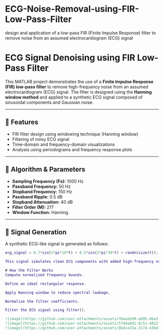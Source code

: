 # ECG-Noise-Removal-using-FIR-Low-Pass-Filter
design and application of a low-pass FIR (Finite Impulse Response) filter to remove noise from an assumed electrocardiogram (ECG) signal

# ECG Signal Denoising using FIR Low-Pass Filter

This MATLAB project demonstrates the use of a **Finite Impulse Response (FIR) low-pass filter** to remove high-frequency noise from an assumed electrocardiogram (ECG) signal. The filter is designed using the **Hanning window method** and applied to a synthetic ECG signal composed of sinusoidal components and Gaussian noise.

---

## 📌 Features

- FIR filter design using windowing technique (Hanning window)
- Filtering of noisy ECG signal
- Time-domain and frequency-domain visualizations
- Analysis using periodograms and frequency response plots

---

## 🧠 Algorithm & Parameters

- **Sampling Frequency (Fs):** 1000 Hz  
- **Passband Frequency:** 50 Hz  
- **Stopband Frequency:** 150 Hz  
- **Passband Ripple:** 0.5 dB  
- **Stopband Attenuation:** 40 dB  
- **Filter Order (M):** 217  
- **Window Function:** Hanning  

---

## 🔬 Signal Generation

A synthetic ECG-like signal is generated as follows:
```matlab
ecg_signal = 0.7*sin(2*pi*10*t) + 0.5*sin(2*pi*30*t) + randn(size(t));

This signal simulates clean ECG components with added high-frequency noise.

# How the Filter Works
Compute normalized frequency bounds.

Define an ideal rectangular response.

Apply Hanning window to reduce spectral leakage.

Normalize the filter coefficients.

Filter the ECG signal using filter().

![image](https://github.com/user-attachments/assets/39aede99-a895-4ba3-b95d-9e393fe06bfe)
![image](https://github.com/user-attachments/assets/5740a8d1-8c51-4012-ab1f-8b8e9f08a8c1)
![image](https://github.com/user-attachments/assets/8b4ce15a-3174-43bd-b7c6-d9668a67271b)








